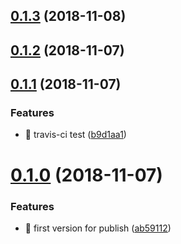 <a name="0.1.3"></a>
## [0.1.3](https://github.com/keep-yukap/ky-cli-ie8/compare/v0.1.2...v0.1.3) (2018-11-08)



<a name="0.1.2"></a>
## [0.1.2](https://github.com/keep-yukap/ky-cli-ie8/compare/v0.1.1...v0.1.2) (2018-11-07)



<a name="0.1.1"></a>
## [0.1.1](https://github.com/keep-yukap/ky-cli-ie8/compare/v0.1.0...v0.1.1) (2018-11-07)


### Features

* 🎸 travis-ci test ([b9d1aa1](https://github.com/keep-yukap/ky-cli-ie8/commit/b9d1aa1))



<a name="0.1.0"></a>
# [0.1.0](https://github.com/keep-yukap/ky-cli-ie8/compare/ab59112...v0.1.0) (2018-11-07)


### Features

* 🎸 first version for publish ([ab59112](https://github.com/keep-yukap/ky-cli-ie8/commit/ab59112))



